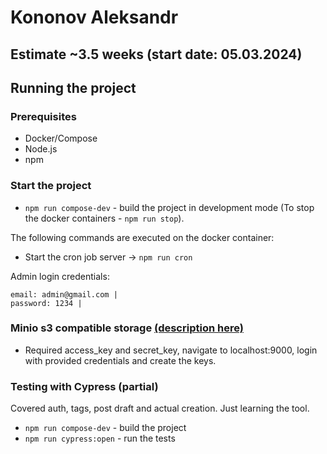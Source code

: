 # Kononov Aleksandr

## Estimate ~3.5 weeks (start date: 05.03.2024)

## Running the project

### Prerequisites

- Docker/Compose
- Node.js
- npm

### Start the project

- `npm run compose-dev` - build the project in development mode
  (To stop the docker containers - `npm run stop`).

The following commands are executed on the docker container:

- Start the cron job server -> `npm run cron`

Admin login credentials:

```
email: admin@gmail.com |
password: 1234 |
```

### Minio s3 compatible storage [(description here)](https://github.com/Flowerinno/task_2024_cms/tree/main/PROJECT/minio)

- Required access_key and secret_key, navigate to localhost:9000, login with provided credentials and create the keys.

### Testing with Cypress (partial)

Covered auth, tags, post draft and actual creation. Just learning the tool.

- `npm run compose-dev` - build the project 
- `npm run cypress:open` - run the tests
